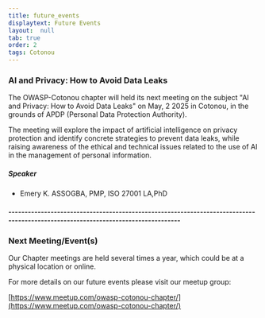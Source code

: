 ```yaml
---
title: future_events
displaytext: Future Events
layout:  null
tab: true
order: 2
tags: Cotonou
---
```


### AI and Privacy: How to Avoid Data Leaks

The OWASP-Cotonou chapter  will held its next meeting on the subject "AI and Privacy: How to Avoid Data Leaks" on May, 2 2025 in Cotonou, in the grounds of APDP (Personal Data Protection Authority).

The meeting will explore the impact of artificial intelligence on privacy protection and identify concrete strategies to prevent data leaks, while raising awareness of the ethical and technical issues related to the use of AI in the management of personal information.

<h5>Speaker</h5>

<ul>
<li>
    Emery K. ASSOGBA, PMP, ISO 27001 LA,PhD
</li>
</ul>
<h4>---------------------------------------------------------------------------------------------------------------------------------</h4>

### Next Meeting/Event(s)
Our Chapter meetings are held several times a year, which could be at a physical location or online.

For more details on our future events please visit our meetup group:

[https://www.meetup.com/owasp-cotonou-chapter/](https://www.meetup.com/owasp-cotonou-chapter/)


 




